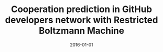 ---
# Documentation: https://wowchemy.com/docs/managing-content/

title: Cooperation prediction in GitHub developers network with Restricted Boltzmann
  Machine
subtitle: ''
summary: ''
authors:
- Roman D. Bartusiak
- kajdanowicz
- Adam Wierzbicki
- Leszek Bukowski
- Oskar Jarczyk
- Kamil Pawlak
tags: []
categories: []
date: '2016-01-01'
lastmod: 2022-10-07T05:04:11Z
featured: false
draft: false

# Featured image
# To use, add an image named `featured.jpg/png` to your page's folder.
# Focal points: Smart, Center, TopLeft, Top, TopRight, Left, Right, BottomLeft, Bottom, BottomRight.
image:
  caption: ''
  focal_point: ''
  preview_only: false

# Projects (optional).
#   Associate this post with one or more of your projects.
#   Simply enter your project's folder or file name without extension.
#   E.g. `projects = ["internal-project"]` references `content/project/deep-learning/index.md`.
#   Otherwise, set `projects = []`.
projects: []
publishDate: '2022-10-07T05:04:10.797572Z'
publication_types:
- '1'
abstract: ''
publication: '*Intelligent Information and Database Systems : 8th Asian Conference,
  ACIIDS 2016, Da Nang, Vietnam, March 14-16, 2016 : proceedings. Pt. 2*'
doi: 10.1007/978-3-662-49390-8_9
---